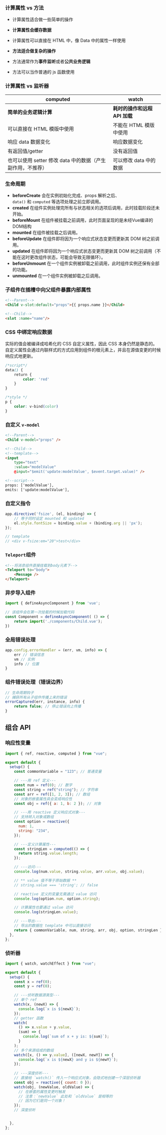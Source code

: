 ### 计算属性 vs 方法

- 计算属性适合做一些简单的操作
- **计算属性会缓存数据**
- 计算属性可以直接在 HTML 中，像 Data 中的属性一样使用 

- **方法适合做复杂的操作**
- 方法通常作为**事件监听**或者**公共业务逻辑**
- 方法可以当作普通的 js 函数使用

### 计算属性 vs 监听器

| computed                                                   | watch                         |
| ---------------------------------------------------------- | ----------------------------- |
| **简单的业务逻辑计算**                                     | **耗时的操作和远程 API 加载** |
| 可以直接在 HTML 模版中使用                                 | 不能在 HTML 模版中使用        |
| 响应 data 数据变化                                         | 响应数据变化                  |
| 有返回值/getter                                            | 没有返回值                    |
| 也可以使用 setter 修改 data 中的数据（产生副作用，不推荐） | 可以修改 data 中的数据        |

### 生命周期

- **beforeCreate** 会在实例初始化完成、props 解析之后、`data()` 和 `computed` 等选项处理之前立即调用。
- **created** 在组件实例处理完所有与状态相关的选项后调用，此时挂载阶段还未开始。
- **beforeMount** 在组件被挂载之前调用，此时页面呈现的是未经Vue编译的DOM结构
- **mounted** 在组件被挂载之后调用。
- **beforeUpdate** 在组件即将因为一个响应式状态变更而更新其 DOM 树之前调用。
- **updated** 在组件即将因为一个响应式状态变更而更新其 DOM 树之前调用（不能在这时更改组件状态，可能会导致无限循环）。
- **beforeUnmount** 在一个组件实例被卸载之前调用，此时组件实例还保有全部的功能。
- **unmounted** 在一个组件实例被卸载之后调用。

### 子组件在插槽中向父组件暴露内部属性

```html
<!--Parent-->
<Child v-slot:default="props">{{ props.name }}</Child>

<!--Child-->
<slot :name="name"/>
```

### CSS 中绑定响应数据

实际的值会被编译成哈希化的 CSS 自定义属性，因此 CSS 本身仍然是静态的。自定义属性会通过内联样式的方式应用到组件的根元素上，并且在源值变更的时候响应式地更新。

```css
/*script*/
data() {
	return {
		color: 'red'
	}
}

/*style */
p {
	color: v-bind(color)
}
```

### 自定义 `v-model`

```html
<!--Parent-->
<Child v-model="props" />

<!--Child-->
<!--template-->
<input
	type="text"
	:value="modelValue"
	@input="$emit('update:modelValue', $event.target.value)" />

<!--script-->
props: ['modelValue'],
emits: ['update:modelValue'],
```

### 自定义指令

```js
app.directive('fsize', (el, binding) => {
	// 等于同时设定 mounted 和 updated
	el.style.fontSize = binding.value + (binding.arg || 'px');
});

// template
// <div v-fsize:em="20">test</div>
```

### `Teleport`组件

```html
<!--将消息组件直接挂载到body元素下-->
<Teleport to="body">
	<Message />
</Teleport>
```

### 异步导入组件

```js
import { defineAsyncComponent } from 'vue';

// 该组件会在第一次挂载的时候加载代码
const Component = defineAsyncComponent( () => {
	return import('./components/Child.vue');
})
```

### 全局错误处理

```js
app.config.errorHandler = (err, vm, info) => {
	err // 错误信息
	vm // 实例
	info // 位置
}
```

### 组件错误处理（错误边界）

```js
// 生命周期钩子
// 捕获所有从子组件传播上来的错误
errorCaptured(err, instance, info) {
	return false; // 停止错误向上传播
}
```

##  组合 API

### 响应性变量

```js
import { ref, reactive, computed } from "vue";

export default {
  setup() {
    const commonVariable = "123"; // 普通变量

    // ---用 ref 定义---
    const num = ref(0); // 数字
    const string = ref("string"); // 字符串
    const arr = ref([1, 2, 3]); // 数组
    // 对象的嵌套属性具会变成响应性
    const obj = ref({ a: 1, b: 2 }); // 对象

    // ---用 reactive 定义响应式对象---
    // 支持转入对象或数组
    const option = reactive({
      num: 1,
      string: "234",
    });

    // ---定义计算属性---
    const stringLen = computed(() => {
      return string.value.length;
    });

    // ---访问---
    console.log(num.value, string.value, arr.value, obj.value);

    // ** value 值不等于原始数据 **
    // string.value === 'string'; // false

	// reactive 定义的变量无需通过 value 访问
    console.log(option.num, option.string); 

	// 计算属性也要通过 value 访问
    console.log(stringLen.value);

    // ---导出---
    // 导出的数据在 template 中可以直接访问
    return { commonVariable, num, string, arr, obj, option, stringLen }; 
  },
};
```
### 侦听器

```js
import { watch, watchEffect } from "vue";

export default {
  setup() {
    const x = ref(0);
    const y = ref(0);

	// ---侦听数据源类型---
    // 单个 ref
    watch(x, (newX) => {
      console.log(`x is ${newX}`);
    });
    // getter 函数
    watch(
      () => x.value + y.value,
      (sum) => {
        console.log(`sum of x + y is: ${sum}`);
      }
    );
    // 多个来源组成的数组
    watch([x, () => y.value], ([newX, newY]) => {
      console.log(`x is ${newX} and y is ${newY}`);
    });
	
	// ---深度侦听---
	// 直接给 `watch()` 传入一个响应式对象，会隐式地创建一个深层侦听器
	const obj = reactive({ count: 0 });
	watch(obj, (newValue, oldValue) => {
	  // 在嵌套的属性变更时触发
	  // 注意：`newValue` 此处和 `oldValue` 是相等的
	  // 因为它们是同一个对象！
	});
	// 深度侦听


  },
};

```